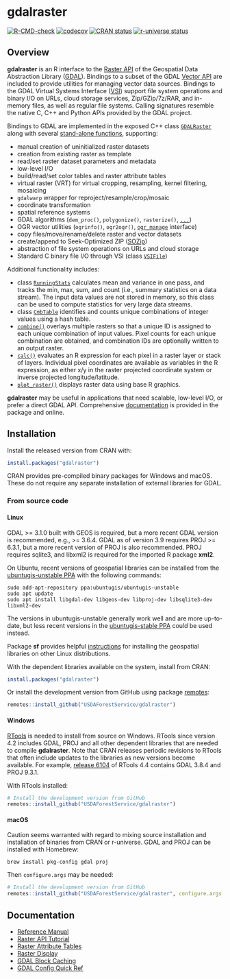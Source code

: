 
<!-- README.md is generated from README.Rmd. Please edit that file -->

# gdalraster

<!-- badges: start -->

[![R-CMD-check](https://github.com/USDAForestService/gdalraster/actions/workflows/R-CMD-check.yaml/badge.svg)](https://github.com/USDAForestService/gdalraster/actions/workflows/R-CMD-check.yaml)
[![codecov](https://codecov.io/gh/ctoney/gdalraster/graph/badge.svg?token=MXIOPZQ2IU)](https://app.codecov.io/gh/ctoney/gdalraster)
[![CRAN
status](https://www.r-pkg.org/badges/version/gdalraster)](https://CRAN.R-project.org/package=gdalraster)
[![r-universe
status](https://usdaforestservice.r-universe.dev/badges/gdalraster)](https://usdaforestservice.r-universe.dev/gdalraster)
<!-- badges: end -->

## Overview

**gdalraster** is an R interface to the [Raster
API](https://gdal.org/api/raster_c_api.html) of the Geospatial Data
Abstraction Library ([GDAL](https://gdal.org/)). Bindings to a subset of
the GDAL [Vector API](https://gdal.org/api/vector_c_api.html) are
included to provide utilities for managing vector data sources. Bindings
to the GDAL Virtual Systems Interface
([VSI](https://gdal.org/api/cpl.html#cpl-vsi-h)) support file system
operations and binary I/O on URLs, cloud storage services,
Zip/GZip/7z/RAR, and in-memory files, as well as regular file systems.
Calling signatures resemble the native C, C++ and Python APIs provided
by the GDAL project.

Bindings to GDAL are implemented in the exposed C++ class
[`GDALRaster`](https://usdaforestservice.github.io/gdalraster/reference/GDALRaster-class.html)
along with several [stand-alone
functions](https://usdaforestservice.github.io/gdalraster/reference/index.html#stand-alone-functions),
supporting:

  - manual creation of uninitialized raster datasets
  - creation from existing raster as template
  - read/set raster dataset parameters and metadata
  - low-level I/O
  - build/read/set color tables and raster attribute tables
  - virtual raster (VRT) for virtual cropping, resampling, kernel
    filtering, mosaicing
  - `gdalwarp` wrapper for reproject/resample/crop/mosaic
  - coordinate transformation
  - spatial reference systems
  - GDAL algorithms (`dem_proc()`, `polygonize()`, `rasterize()`,
    [`...`](https://usdaforestservice.github.io/gdalraster/reference/index.html#algorithms))
  - OGR vector utilities (`ogrinfo()`, `ogr2ogr()`,
    [`ogr_manage`](https://usdaforestservice.github.io/gdalraster/reference/ogr_manage.html)
    interface)
  - copy files/move/rename/delete raster and vector datasets
  - create/append to Seek-Optimized ZIP
    ([SOZip](https://github.com/sozip/sozip-spec))
  - abstraction of file system operations on URLs and cloud storage
  - Standard C binary file I/O through VSI (class
    [`VSIFile`](https://usdaforestservice.github.io/gdalraster/reference/VSIFile-class.html))

Additional functionality includes:

  - class
    [`RunningStats`](https://usdaforestservice.github.io/gdalraster/reference/RunningStats-class.html)
    calculates mean and variance in one pass, and tracks the min, max,
    sum, and count (i.e., summary statistics on a data stream). The
    input data values are not stored in memory, so this class can be
    used to compute statistics for very large data streams.
  - class
    [`CmbTable`](https://usdaforestservice.github.io/gdalraster/reference/CmbTable-class.html)
    identifies and counts unique combinations of integer values using a
    hash table.
  - [`combine()`](https://usdaforestservice.github.io/gdalraster/reference/combine.html)
    overlays multiple rasters so that a unique ID is assigned to each
    unique combination of input values. Pixel counts for each unique
    combination are obtained, and combination IDs are optionally written
    to an output raster.
  - [`calc()`](https://usdaforestservice.github.io/gdalraster/reference/calc.html)
    evaluates an R expression for each pixel in a raster layer or stack
    of layers. Individual pixel coordinates are available as variables
    in the R expression, as either x/y in the raster projected
    coordinate system or inverse projected longitude/latitude.
  - [`plot_raster()`](https://usdaforestservice.github.io/gdalraster/reference/plot_raster.html)
    displays raster data using base R graphics.

**gdalraster** may be useful in applications that need scalable,
low-level I/O, or prefer a direct GDAL API. Comprehensive
[documentation](#documentation) is provided in the package and online.

## Installation

Install the released version from CRAN with:

``` r
install.packages("gdalraster")
```

CRAN provides pre-compiled binary packages for Windows and macOS. These
do not require any separate installation of external libraries for GDAL.

### From source code

#### Linux

GDAL \>= 3.1.0 built with GEOS is required, but a more recent GDAL
version is recommended, e.g., \>= 3.6.4. GDAL as of version 3.9 requires
PROJ \>= 6.3.1, but a more recent version of PROJ is also recommended.
PROJ requires sqlite3, and libxml2 is required for the imported R
package **xml2**.

On Ubuntu, recent versions of geospatial libraries can be installed from
the [ubuntugis-unstable
PPA](https://launchpad.net/~ubuntugis/+archive/ubuntu/ubuntugis-unstable)
with the following commands:

    sudo add-apt-repository ppa:ubuntugis/ubuntugis-unstable
    sudo apt update
    sudo apt install libgdal-dev libgeos-dev libproj-dev libsqlite3-dev libxml2-dev

The versions in ubuntugis-unstable generally work well and are more
up-to-date, but less recent versions in the [ubuntugis-stable
PPA](https://launchpad.net/~ubuntugis/+archive/ubuntu/ppa) could be used
instead.

Package **sf** provides helpful
[instructions](https://github.com/r-spatial/sf#linux) for installing the
geospatial libraries on other Linux distributions.

With the dependent libraries available on the system, install from CRAN:

``` r
install.packages("gdalraster")
```

Or install the development version from GitHub using package
[remotes](https://remotes.r-lib.org/):

``` r
remotes::install_github("USDAForestService/gdalraster")
```

#### Windows

[RTools](https://cran.r-project.org/bin/windows/Rtools/) is needed to
install from source on Windows. RTools since version 4.2 includes GDAL,
PROJ and all other dependent libraries that are needed to compile
**gdalraster**. Note that CRAN releases periodic revisions to RTools
that often include updates to the libraries as new versions become
available. For example,
[release 6104](https://cran.r-project.org/bin/windows/Rtools/rtools44/rtools.html)
of RTools 4.4 contains GDAL 3.8.4 and PROJ 9.3.1.

With RTools installed:

``` r
# Install the development version from GitHub
remotes::install_github("USDAForestService/gdalraster")
```

#### macOS

Caution seems warranted with regard to mixing source installation and
installation of binaries from CRAN or r-universe. GDAL and PROJ can be
installed with Homebrew:

    brew install pkg-config gdal proj

Then `configure.args` may be needed:

``` r
# Install the development version from GitHub
remotes::install_github("USDAForestService/gdalraster", configure.args = "--with-proj-lib=$(brew --prefix)/lib/")
```

## Documentation

  - [Reference
    Manual](https://usdaforestservice.github.io/gdalraster/reference/)
  - [Raster API
    Tutorial](https://usdaforestservice.github.io/gdalraster/articles/raster-api-tutorial.html)
  - [Raster Attribute
    Tables](https://usdaforestservice.github.io/gdalraster/articles/raster-attribute-tables.html)
  - [Raster
    Display](https://usdaforestservice.github.io/gdalraster/articles/raster-display.html)
  - [GDAL Block
    Caching](https://usdaforestservice.github.io/gdalraster/articles/gdal-block-cache.html)
  - [GDAL Config Quick
    Ref](https://usdaforestservice.github.io/gdalraster/articles/gdal-config-quick-ref.html)

